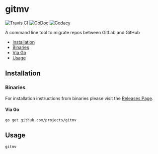 # gitmv

[![Travis CI](https://img.shields.io/travis/projects/gitmv.svg?style=for-the-badge)](https://travis-ci.org/projects/gitmv)
[![GoDoc](https://img.shields.io/badge/godoc-reference-5272B4.svg?style=for-the-badge)](https://godoc.org/github.com/projects/gitmv)
[![Codacy](https://img.shields.io/codacy/grade/0aea23ce159f436c867d136635e2beff.svg?style=for-the-badge)](https://app.codacy.com/app/artur-sak13/gitmv)

A command line tool to migrate repos between GitLab and GitHub

*   [Installation](README.md#installation)
*   [Binaries](README.md#binaries)
*   [Via Go](README.md#via-go)
*   [Usage](README.md#usage)

## Installation

### Binaries

For installation instructions from binaries please visit the [Releases Page](https://github.com/projects/gitmv/releases).

#### Via Go

```console
go get github.com/projects/gitmv
```

## Usage

```console
gitmv
```
